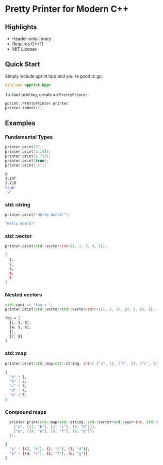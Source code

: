 # Pretty Printer for Modern C++

## Highlights

* Header-only library
* Requires C++11
* MIT License

## Quick Start

Simply include pprint.hpp and you're good to go.

```cpp
#include <pprint.hpp>
```

To start printing, create an ```PrettyPrinter```. 

```cpp
pprint::PrettyPrinter printer;
printer.indent(2);
```

## Examples

### Fundamental Types

```cpp
printer.print(5);
printer.print(3.14f);
printer.print(2.718);
printer.print(true);
printer.print('x');
```

```bash
5
3.14f
2.718
true
'x'
```

### std::string

```cpp
printer.print("Hello World!");
```

```bash
"Hello World!"
```

### std::vector

```cpp
printer.print(std::vector<int>{1, 2, 3, 4, 5});
```

```bash
[
  1,
  2,
  3,
  4,
  5
]
```

### Nested vectors

```cpp
std::cout << "foo = ";
printer.print(std::vector<std::vector<int>>{{1, 2, 3}, {4, 5, 6}, {}, {7, 8}});
```

```bash
foo = [
  [1, 2, 3],
  [4, 5, 6],
  [],
  [7, 8]
]
```

### std::map

```cpp
printer.print(std::map<std::string, int>{ {"a", 1}, {"b", 2}, {"c", 3}, {"d", 4}, {"e", 5}});
```

```bash
{
  "a" : 1,
  "b" : 2,
  "c" : 3,
  "d" : 4,
  "e" : 5
}
```

### Compound maps

```cpp
  printer.print(std::map<std::string, std::vector<std::pair<int, std::string>>>{ 
    {"a", {{1, "b"}, {2, "c"}, {3, "d"}}}, 
    {"b", {{4, "e"}, {5, "f"}, {6, "g"}}}
  });
  ```

```bash
{
  "a" : [(1, "b"), (2, "c"), (3, "d")], 
  "b" : [(4, "e"), (5, "f"), (6, "g")]
}
```
